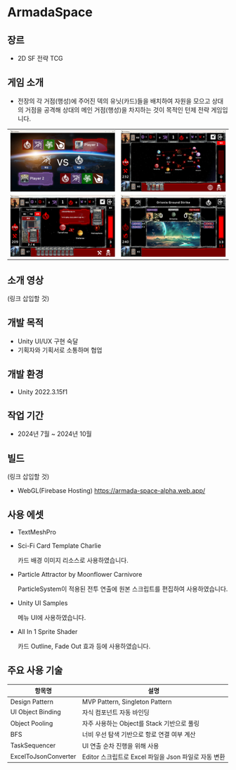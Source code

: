 # ArmadaSpace
## 장르
- 2D SF 전략 TCG
## 게임 소개
- 전장의 각 거점(행성)에 주어진 덱의 유닛(카드)들을 배치하여 자원을 모으고 상대의 거점을 공격해 상대의 메인 거점(행성)을 차지하는 것이 목적인 턴제 전략 게임입니다.
<table>
  <tr>
    <td><img src="./Clips/1.png" width="400"></td>
    <td><img src="./Clips/2.png" width="400"></td>
  </tr>
  <tr>
    <td><img src="./Clips/3.png" width="400"></td>
    <td><img src="./Clips/4.png" width="400"></td>
  </tr>
</table>

## 소개 영상
(링크 삽입할 것)
## 개발 목적
- Unity UI/UX 구현 숙달
- 기획자와 기획서로 소통하며 협업
## 개발 환경
- Unity 2022.3.15f1
## 작업 기간
- 2024년 7월 ~ 2024년 10월
## 빌드
(링크 삽입할 것)
- WebGL(Firebase Hosting) https://armada-space-alpha.web.app/

## 사용 에셋
- TextMeshPro
- Sci-Fi Card Template Charlie
  
  카드 배경 이미지 리소스로 사용하였습니다.
- Particle Attractor by Moonflower Carnivore
  
  ParticleSystem이 적용된 전투 연출에 원본 스크립트를 편집하여 사용하였습니다.
- Unity UI Samples
  
  메뉴 UI에 사용하였습니다.
- All In 1 Sprite Shader
  
  카드 Outline, Fade Out 효과 등에 사용하였습니다.

## 주요 사용 기술

| 항목명        | 설명      |
| ------------- | ------------- |
| Design Pattern  | MVP Pattern, Singleton Pattern  |
| UI Object Binding  | 자식 컴포넌트 자동 바인딩  |
| Object Pooling  | 자주 사용하는 Object를 Stack 기반으로 풀링  |
| BFS  | 너비 우선 탐색 기반으로 항로 연결 여부 계산  |
| TaskSequencer  | UI 연출 순차 진행을 위해 사용  |
| ExcelToJsonConverter  | Editor 스크립트로 Excel 파일을 Json 파일로 자동 변환  |

